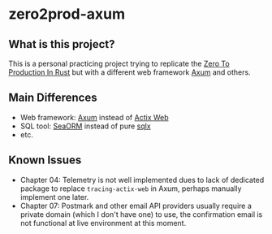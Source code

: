 # zero2prod-axum

## What is this project?

This is a personal practicing project trying to replicate
the [Zero To Production In Rust](https://www.zero2prod.com/index.html)
but with a different web framework [Axum](https://crates.io/crates/axum) and others.

## Main Differences

- Web framework: [Axum](https://github.com/tokio-rs/axum) instead
  of [Actix Web](https://github.com/actix/actix-web)
- SQL tool: [SeaORM](https://github.com/SeaQL/sea-orm) instead of pure [sqlx](https://github.com/launchbadge/sqlx)
- etc.

## Known Issues

- Chapter 04: Telemetry is not well implemented dues to lack of dedicated package to replace `tracing-actix-web` in
  Axum, perhaps manually implement one later.
- Chapter 07: Postmark and other email API providers usually require a private domain (which I don't have one) to use,
  the confirmation email is not functional at live environment at this moment.

